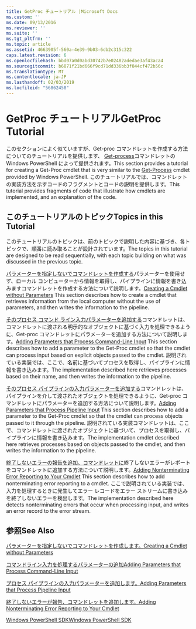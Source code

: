 ```yaml
---
title: GetProc チュートリアル |Microsoft Docs
ms.custom: ''
ms.date: 09/13/2016
ms.reviewer: ''
ms.suite: ''
ms.tgt_pltfrm: ''
ms.topic: article
ms.assetid: 4663905f-560a-4e39-9b03-6db2c315c322
caps.latest.revision: 6
ms.openlocfilehash: bbd07a0d0abd30742b7e02482adedae3af43aca4
ms.sourcegitcommit: b6871f21bd666f9cd71dd336bb3f844cf472b56c
ms.translationtype: MT
ms.contentlocale: ja-JP
ms.lasthandoff: 02/03/2019
ms.locfileid: "56862458"
---
```

# <a name="getproc-tutorial"></a><span data-ttu-id="8f561-102">GetProc チュートリアル</span><span class="sxs-lookup"><span data-stu-id="8f561-102">GetProc Tutorial</span></span>

<span data-ttu-id="8f561-103">このセクションによく似ていますが、Get-proc コマンドレットを作成する方法についてのチュートリアルを提供します、 [Get-process](/powershell/module/Microsoft.PowerShell.Management/Get-Process)コマンドレットの Windows PowerShell によって提供されます。</span><span class="sxs-lookup"><span data-stu-id="8f561-103">This section provides a tutorial for creating a Get-Proc cmdlet that is very similar to the [Get-Process](/powershell/module/Microsoft.PowerShell.Management/Get-Process) cmdlet provided by Windows PowerShell.</span></span> <span data-ttu-id="8f561-104">このチュートリアルでは、コマンドレットの実装方法を示すコードのフラグメントとコードの説明を提供します。</span><span class="sxs-lookup"><span data-stu-id="8f561-104">This tutorial provides fragments of code that illustrate how cmdlets are implemented, and an explanation of the code.</span></span>

## <a name="topics-in-this-tutorial"></a><span data-ttu-id="8f561-105">このチュートリアルのトピック</span><span class="sxs-lookup"><span data-stu-id="8f561-105">Topics in this Tutorial</span></span>

<span data-ttu-id="8f561-106">このチュートリアルのトピックは、前のトピックで説明した内容に基づき、各トピックで、順番に読み取ることが設計されています。</span><span class="sxs-lookup"><span data-stu-id="8f561-106">The topics in this tutorial are designed to be read sequentially, with each topic building on what was discussed in the previous topic.</span></span>

<span data-ttu-id="8f561-107">[パラメーターを指定しないでコマンドレットを作成する](./creating-a-cmdlet-without-parameters.md)パラメーターを使用せず、ローカル コンピューターから情報を取得し、パイプラインに情報を書き込みますコマンドレットを作成する方法について説明します。</span><span class="sxs-lookup"><span data-stu-id="8f561-107">[Creating a Cmdlet without Parameters](./creating-a-cmdlet-without-parameters.md) This section describes how to create a cmdlet that retrieves information from the local computer without the use of parameters, and then writes the information to the pipeline.</span></span>

<span data-ttu-id="8f561-108">[そのプロセス コマンド ライン入力パラメーターを追加する](./adding-parameters-that-process-command-line-input.md)コマンドレットは、コマンドレットに渡される明示的なオブジェクトに基づく入力を処理できるように、Get-proc コマンドレットにパラメーターを追加する方法について説明します。</span><span class="sxs-lookup"><span data-stu-id="8f561-108">[Adding Parameters that Process Command-Line Input](./adding-parameters-that-process-command-line-input.md) This section describes how to add a parameter to the Get-Proc cmdlet so that the cmdlet can process input based on explicit objects passed to the cmdlet.</span></span> <span data-ttu-id="8f561-109">説明されている実装では、ここで、名前に基づいてプロセスを取得し、パイプラインに情報を書き込みます。</span><span class="sxs-lookup"><span data-stu-id="8f561-109">The implementation described here retrieves processes based on their name, and then writes the information to the pipeline.</span></span>

<span data-ttu-id="8f561-110">[そのプロセス パイプラインの入力パラメーターを追加する](./adding-parameters-that-process-pipeline-input.md)コマンドレットは、パイプラインを介して渡されたオブジェクトを処理できるように、Get-proc コマンドレットにパラメーターを追加する方法について説明します。</span><span class="sxs-lookup"><span data-stu-id="8f561-110">[Adding Parameters that Process Pipeline Input](./adding-parameters-that-process-pipeline-input.md) This section describes how to add a parameter to the Get-Proc cmdlet so that the cmdlet can process objects passed to it through the pipeline.</span></span> <span data-ttu-id="8f561-111">説明されている実装コマンドレットは、ここで、コマンドレットに渡されたオブジェクトに基づいて、プロセスを取得し、パイプラインに情報を書き込みます。</span><span class="sxs-lookup"><span data-stu-id="8f561-111">The implementation cmdlet described here retrieves processes based on objects passed to the cmdlet, and then writes the information to the pipeline.</span></span>

<span data-ttu-id="8f561-112">[終了しないエラーの報告を追加、コマンドレットに](./adding-non-terminating-error-reporting-to-your-cmdlet.md)終了しないエラーがレポートをコマンドレットに追加する方法について説明します。</span><span class="sxs-lookup"><span data-stu-id="8f561-112">[Adding Nonterminating Error Reporting to Your Cmdlet](./adding-non-terminating-error-reporting-to-your-cmdlet.md) This section describes how to add nonterminating error reporting to a cmdlet.</span></span> <span data-ttu-id="8f561-113">ここで説明されている実装では、入力を処理するときに発生してエラー レコードをエラー ストリームに書き込みを終了しないエラーを検出します。</span><span class="sxs-lookup"><span data-stu-id="8f561-113">The implementation described here detects nonterminating errors that occur when processing input, and writes an error record to the error stream.</span></span>

## <a name="see-also"></a><span data-ttu-id="8f561-114">参照</span><span class="sxs-lookup"><span data-stu-id="8f561-114">See Also</span></span>

[<span data-ttu-id="8f561-115">パラメーターを指定しないでコマンドレットを作成します。</span><span class="sxs-lookup"><span data-stu-id="8f561-115">Creating a Cmdlet without Parameters</span></span>](./creating-a-cmdlet-without-parameters.md)

[<span data-ttu-id="8f561-116">コマンドライン入力を処理するパラメーターの追加</span><span class="sxs-lookup"><span data-stu-id="8f561-116">Adding Parameters that Process Command-Line Input</span></span>](./adding-parameters-that-process-command-line-input.md)

[<span data-ttu-id="8f561-117">プロセス パイプラインの入力パラメーターを追加します。</span><span class="sxs-lookup"><span data-stu-id="8f561-117">Adding Parameters that Process Pipeline Input</span></span>](./adding-parameters-that-process-pipeline-input.md)

[<span data-ttu-id="8f561-118">終了しないエラーが報告、コマンドレットを追加します。</span><span class="sxs-lookup"><span data-stu-id="8f561-118">Adding Nonterminating Error Reporting to Your Cmdlet</span></span>](./adding-non-terminating-error-reporting-to-your-cmdlet.md)

[<span data-ttu-id="8f561-119">Windows PowerShell SDK</span><span class="sxs-lookup"><span data-stu-id="8f561-119">Windows PowerShell SDK</span></span>](../windows-powershell-reference.md)

